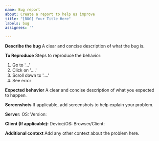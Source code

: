 ```yaml
---
name: Bug report
about: Create a report to help us improve
title: "[BUG] Your Title Here"
labels: bug
assignees: ''

---
```


**Describe the bug**
A clear and concise description of what the bug is.

**To Reproduce**
Steps to reproduce the behavior:
1. Go to '...'
2. Click on '....'
3. Scroll down to '....'
4. See error

**Expected behavior**
A clear and concise description of what you expected to happen.

**Screenshots**
If applicable, add screenshots to help explain your problem.

**Server:**
OS:
Version: 

**Client (If applicable):**
Device/OS: 
Browser/Client: 

**Additional context**
Add any other context about the problem here.
